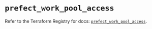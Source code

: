 # `prefect_work_pool_access`

Refer to the Terraform Registry for docs: [`prefect_work_pool_access`](https://registry.terraform.io/providers/prefecthq/prefect/2.89.0/docs/resources/work_pool_access).
